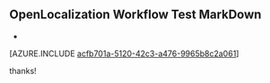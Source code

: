## OpenLocalization Workflow Test MarkDown
* 

[AZURE.INCLUDE [acfb701a-5120-42c3-a476-9965b8c2a061](calleeMd1.md)]

 
thanks!